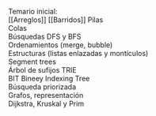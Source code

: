 
Temario inicial:  
[[Arreglos]] 
[[Barridos]] 
Pilas  
Colas  
Búsquedas DFS y BFS  
Ordenamientos (merge, bubble)  
Estructuras (listas enlazadas y montículos)  
Segment trees  
Árbol de sufijos TRIE  
BIT Bineey Indexing Tree  
Búsqueda priorizada  
Grafos, representación  
Dijkstra, Kruskal y Prim  
